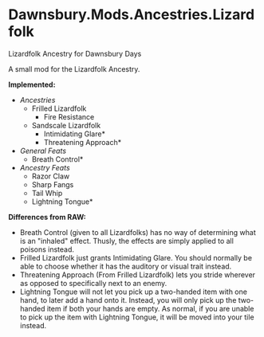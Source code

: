 # Dawnsbury.Mods.Ancestries.Lizardfolk
Lizardfolk Ancestry for Dawnsbury Days

A small mod for the Lizardfolk Ancestry.

**Implemented:**
- *Ancestries*
  - Frilled Lizardfolk
    - Fire Resistance
  - Sandscale Lizardfolk
    - Intimidating Glare*
    - Threatening Approach*
- *General Feats*
  - Breath Control*
- *Ancestry Feats*
  - Razor Claw
  - Sharp Fangs
  - Tail Whip
  - Lightning Tongue*

**Differences from RAW:**
- Breath Control (given to all Lizardfolks) has no way of determining what is an "inhaled" effect. Thusly, the effects are simply applied to all poisons instead.
- Frilled Lizardfolk just grants Intimidating Glare. You should normally be able to choose whether it has the auditory or visual trait instead.
- Threatening Approach (From Frilled Lizardfolk) lets you stride wherever as opposed to specifically next to an enemy.
- Lightning Tongue will not let you pick up a two-handed item with one hand, to later add a hand onto it. Instead, you will only pick up the two-handed item if both your hands are empty. As normal, if you are unable to pick up the item with Lightning Tongue, it will be moved into your tile instead.